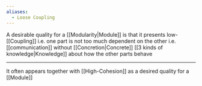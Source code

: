 ```yaml
---
aliases:
  - Loose Coupling
---
```

A desirable quality for a [[Modularity|Module]] is that it presents low-[[Coupling]] i.e. one part is not too much dependent on the other i.e. [[communication]] without [[Concretion|Concrete]] [[3 kinds of knowledge|Knowledge]] about how the other parts behave

---

It often appears together with [[High-Cohesion]] as a desired quality for a [[Module]]